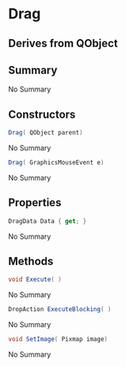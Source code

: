 # Drag

## Derives from QObject

## Summary

No Summary
## Constructors

```c#
Drag( QObject parent) 
```
No Summary
```c#
Drag( GraphicsMouseEvent e) 
```
No Summary
## Properties

```c#
DragData Data { get; } 
```
No Summary
## Methods

```c#
void Execute( ) 
```
No Summary
```c#
DropAction ExecuteBlocking( ) 
```
No Summary
```c#
void SetImage( Pixmap image) 
```
No Summary
